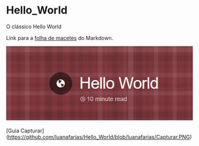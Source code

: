 # Hello_World
O clássico Hello World

Link para a [folha de macetes](https://github.com/adam-p/markdown-here/wiki/Markdown-Cheatsheet) do Markdown.

![logo do Guia Capturar](https://github.com/luanafarias/Hello_World/blob/luanafarias/Capturar.PNG "Guia Capturar")

[Guia Capturar] (https://github.com/luanafarias/Hello_World/blob/luanafarias/Capturar.PNG)
